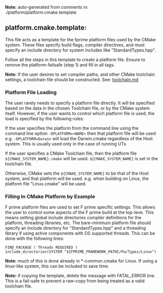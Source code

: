 **Note:** auto-generated from comments in: ./platform/platform.cmake.template

## platform.cmake.template:

This file acts as a template for the fprime platform files used by the CMake system.
These files specify build flags, compiler directives, and must specify an include
directory for system includes like "StandardTypes.hpp".

Follow all the steps in this template to create a platform file. Ensure
to remove the platform-failsafe (step 1) and fill in all <SOMETHING> tags.

**Note:** If the user desires to set compiler paths, and other CMake toolchain settings, a
          toolchain file should be constructed. See: [toolchain.md](toolchain.md)

### Platform File Loading ###

The user rarely needs to specify a platform file directly. It will be specified based on the data
in the chosen Toolchain file, or by the CMake system itself. However, if the user wants to control
which platform file is used, the load is specified by the following rules:

If the user specifies the platform from the command line using the command line option
`-DPLATFORM=<NAME>` then that platform file will be used e.g. `-DPLATFORM=Darwin` will load the
Darwin.cmake regardless of the Host system. This is usually used only in the case of running UTs.

If the user specifies a CMake Toolchain file, then the platform file `${CMAKE_SYSTEM_NAME}.cmake`
will be used. `${CMAKE_SYSTEM_NAME}` is set in the toolchain file.

Otherwise, CMake sets the `${CMAKE_SYSTEM_NAME}` to be that of the Host system, and that platform
will be used. e.g. when building on Linux, the platform file "Linux.cmake" will be used.

### Filling In CMake Platform by Example ###

F prime platform files are used to set F prime specific settings. This allows the user to control
some aspects of the F prime build at the top-leve. This means setting global include directories
compiler definitions for the platform, threading libraries, etc. The bare-minimum platform file
should specify an include directory for "StandardTypes.hpp" and a threading library if using
active components with OS supported threads. This can be done with the following lines:

```
FIND_PACKAGE ( Threads REQUIRED )
include_directories(SYSTEM "${FPRIME_FRAMEWORK_PATH}/Fw/Types/Linux")
```

**Note:** much of this is done already in *-common.cmake for Linux. If using a linux-like system,
          this can be included to save time.

**Note:** if copying the template, delete the message with FATAL_ERROR line. This is a fail-safe
          to prevent a raw-copy from being treated as a valid toolchain file.


